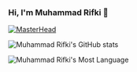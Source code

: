 ### Hi, I'm Muhammad Rifki 👋

[![MasterHead](https://avatars.githubusercontent.com/u/72106126?v=4)](https://github.com/cropacoulus)

![Muhammad Rifki's GitHub stats](https://github-readme-stats.vercel.app/api?username=cropacoulus&theme=dark&show_icons=true)

![Muhammad Rifki's Most Language](https://github-readme-stats.vercel.app/api/top-langs/?username=cropacoulus&theme=dark&layout=compact)

